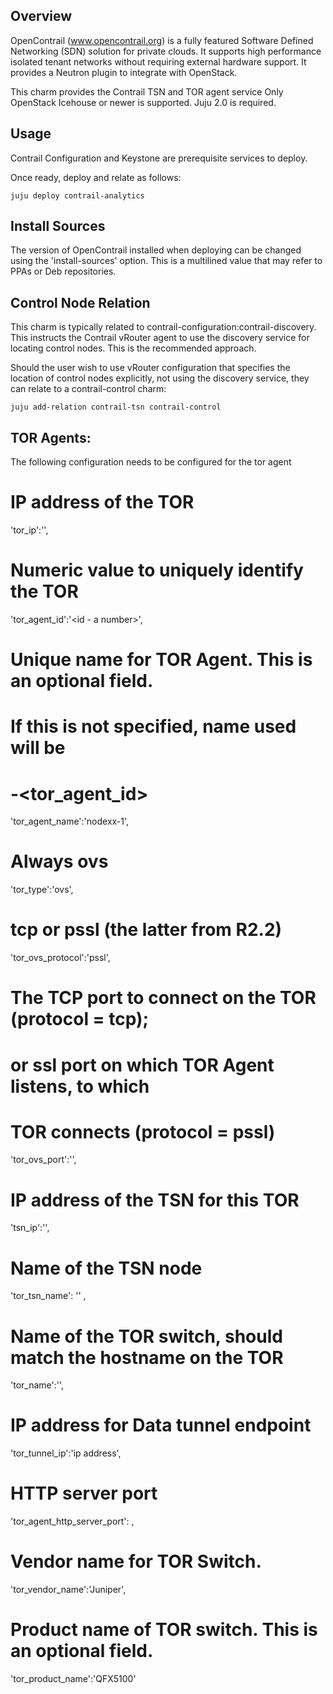 Overview
--------

OpenContrail (www.opencontrail.org) is a fully featured Software Defined
Networking (SDN) solution for private clouds. It supports high performance
isolated tenant networks without requiring external hardware support. It
provides a Neutron plugin to integrate with OpenStack.

This charm provides the Contrail TSN and TOR agent service
Only OpenStack Icehouse or newer is supported.
Juju 2.0 is required.

Usage
-----

Contrail Configuration and Keystone are prerequisite services to
deploy.

Once ready, deploy and relate as follows:

    juju deploy contrail-analytics

Install Sources
---------------

The version of OpenContrail installed when deploying can be changed using the
'install-sources' option. This is a multilined value that may refer to PPAs or
Deb repositories.

Control Node Relation
---------------------

This charm is typically related to contrail-configuration:contrail-discovery.
This instructs the Contrail vRouter agent to use the discovery service for
locating control nodes. This is the recommended approach.

Should the user wish to use vRouter configuration that specifies the location
of control nodes explicitly, not using the discovery service, they can relate
to a contrail-control charm:

    juju add-relation contrail-tsn contrail-control

TOR Agents:
----------
The following configuration needs to be configured for the tor agent

# IP address of the TOR
'tor_ip':'<ip address>',                                    
# Numeric value to uniquely identify the TOR
'tor_agent_id':'<id - a number>',                                                
# Unique name for TOR Agent. This is an optional field.
# If this is not specified, name used will be 
# <hostname>-<tor_agent_id>
'tor_agent_name':'nodexx-1',
# Always ovs
'tor_type':'ovs',                                     
# tcp or pssl (the latter from R2.2)
'tor_ovs_protocol':'pssl',                                     
# The TCP port to connect on the TOR (protocol = tcp);
# or ssl port on which TOR Agent listens, to which
# TOR connects (protocol = pssl) 
'tor_ovs_port':'<port>',                                   
# IP address of the TSN for this TOR
'tsn_ip':'<ip address>',
# Name of the TSN node
'tor_tsn_name': '<name>' ,
# Name of the TOR switch, should match the hostname on the TOR
'tor_name':'<switch name>',  
# IP address for Data tunnel endpoint
'tor_tunnel_ip':'ip address',  
# HTTP server port
'tor_agent_http_server_port': <port number>, 
# Vendor name for TOR Switch.       
'tor_vendor_name':'Juniper',
# Product name of TOR switch. This is an optional field.
'tor_product_name':'QFX5100'
